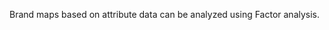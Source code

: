 Brand maps based on attribute data can be analyzed using Factor analysis.

<!-- #### Example 1

The city data (city) contains information on distances in miles between 10 major cities in the US. In total 45 distances (10 x 9 / 2) from-to cities are provided. These data are used to illustrate that MDS can take simple data on distances (or on brand similarities as we will see) and use them to create a 2-dimensional map that quite accurately identifies their relative position. 

Click the 'examples' radio button on the Data > Manage page and click 'Load examples' then choose the city data from the Datasets dropdown. The original distances are shown in (lower triangular) matrix form in the figure below. If the analysis is successful we would expect that cities that are close (e.g., Washington DC and New York) should be located close together on the map and cities that are far apart (e.g., Seattle and Miami) should also be positioned far apart in the map.

The basic measure of (lack of) fit for an MDS analysis is call Stress. Stress values of .1 are generally considered fair, .05 is good, and .01 or lower is excellent. High stress values may indicate that a dimensionality of three (or higher) is needed to accurately depict that available data. For the city data the stress value is equal to .006 which is outstanding. 

![mds city - summary](figures/mds_city_summary.png)

The relative locations of Los Angeles, Boston, etc. look wrong. This is due to the fact the MDS program has no information on North, South, East and West. We can ‘flip’ the plot in Radyant to see if the plot becomes easier to recognize and interpret.

![mds city - plots org](figures/mds_city_plots_org.png)

After ‘flipping’ the plot we see that the relative locations look quite good. Note that this map is ‘flat’, i.e., there is no correction for the curvature of the earth.

![mds city - plots flip](figures/mds_city_plots_flip.png)

#### Example 2

The following plot is based on similarity data for a set of toothpaste brands (tpbrands). Respondents were asked the following question: "Please rate the following pairs of toothpaste brands on the basis of their similarity (1 = very similar, 7 = very dissimilar)." for all pairwise combinations of 10 brands, i.e., 45 comparisons. MDS will try to create a made that reproduces as accurately as possible the original dissimilarities (or perceptual distances) provided by the respondent. The original dissimilarity ratings are shown in (lower triangular) matrix form in the figure below. From these data we can already see that the respondents percieves some brands to be very similar (e.g., Crest and Colgate) and others to be very dissimilar (e.g., Dentagard and Aqua Fresh). The stress value for a two-dimensional solution is very good (.092). 

![mds toothpaste - summary](figures/mds_tpbrands_summary.png)

The coordinates shown in the Summary tab are used to plot the brands in two-dimensions in the Plots tab. In the plot we see that Crest and Colgate as well as Ultra Brite and Pepsodent are located very close together. This is consistent with the original data (both pairs were rated '1'). Dentagard and Aqua Fresh, however, are positioned at opposite ends of the plot. Again, this is consistent with the original data providing visual confirmations that MDS was able to create a plot that fits the data well.

From the plot a manager might conclude that the brands that are closest together in the map are percieved are close substitutes and, hence, close competitors on the mind of this consumer. A manager for Aqua Fresh or Macleans, in constrast, might focus less on Dentagrad when developing a competitive positioning plan for her brand. The main limitation of the brand maps based on (dis)similarity data is that the axes are hard to intrepret. Why are Close-up and Aim located at opposite ends of the horizontal axes for example? Research may ask respondents to explain the meaning of the axis or else obtain additional attribute information for the brands and correlate/overlay these on to the plot to vacilitate interpretation.

![mds toothpaste - plots org](figures/mds_tpbrands_plots.png)

-->

